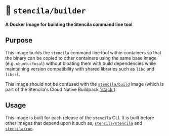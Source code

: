 # 🐳 `stencila/builder`

**A Docker image for building the Stencila command line tool**

## Purpose

This image builds the `stencila` command line tool within containers so that the binary can be copied to other containers using the same base image (e.g. `ubuntu:focal`) without bloating them with build dependencies while maintaining version compatibility with shared libraries such as `libc` and `libssl`.

This image should not be confused with the [`stencila/build`](../stacks/) image (which is part of the Stencila's Cloud Native Buildpack ['stack'](https://buildpacks.io/docs/concepts/components/stack/)).

## Usage

This image is built for each release of the `stencila` CLI. It is built before other images that depend upon it such as, [`stencila/stencila`](../stencila/) and [`stencila/run`](../stacks/).
